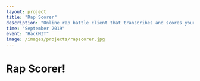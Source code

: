 ```yaml
---
layout: project
title: "Rap Scorer"
description: "Online rap battle client that transcribes and scores your rhymes in real time!"
time: "September 2019"
event: "HackMIT"
image: /images/projects/rapscorer.jpg
---
```


# Rap Scorer!